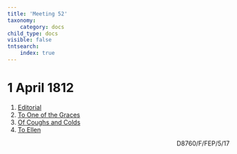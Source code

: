 ```yaml
---
title: 'Meeting 52'
taxonomy:
    category: docs
child_type: docs
visible: false
tntsearch:
    index: true
---
```


# 1 April 1812

1. [Editorial](editorial)
2. [To One of the Graces](graces)
3. [Of Coughs and Colds](coughs)
4. [To Ellen](ellen)

<div style="text-align:right"><span class="dro">D8760/F/FEP/5/17</span> <a href="https://calmview.derbyshire.gov.uk/calmview/Record.aspx?src=CalmView.Catalog&id=D8760%2fF%2fFEP%2f5%2f17&pos=8" target="_blank"><i class="fa fa-external-link"></i></a></div>
